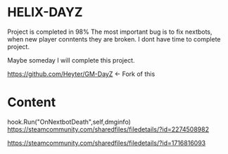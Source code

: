 # HELIX-DAYZ

Project is completed in 98%
The most important bug is to fix nextbots, when new player conntents they are broken. I dont have time to complete project.

Maybe someday I will complete this project.


https://github.com/Heyter/GM-DayZ <- Fork of this
# Content
hook.Run("OnNextbotDeath",self,dmginfo)
https://steamcommunity.com/sharedfiles/filedetails/?id=2274508982

https://steamcommunity.com/sharedfiles/filedetails/?id=1716816093
